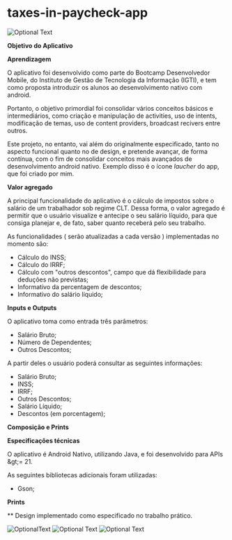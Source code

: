 # **taxes-in-paycheck-app**

![Optional Text](../master/readme/app-logo.png)

**Objetivo do Aplicativo**

**Aprendizagem**

O aplicativo foi desenvolvido como parte do Bootcamp Desenvolvedor Mobile, do Instituto de Gestão de Tecnologia da Informação (IGTI), e tem como proposta introduzir os alunos ao desenvolvimento nativo com android.

Portanto, o objetivo primordial foi consolidar vários conceitos básicos e intermediários, como criação e manipulação de activities, uso de intents, modificação de temas, uso de content providers, broadcast recivers entre outros.

Este projeto, no entanto, vai além do originalmente especificado, tanto no aspecto funcional quanto no de design, e pretende avançar, de forma contínua, com o fim de consolidar conceitos mais avançados de desenvolvimento android nativo. Exemplo disso é o ícone _laucher_ do app, que foi criado por mim.

**Valor agregado**

A principal funcionalidade do aplicativo é o cálculo de impostos sobre o salário de um trabalhador sob regime CLT. Dessa forma, o valor agregado é permitir que o usuário visualize e antecipe o seu salário líquido, para que consiga planejar e, de fato, saber quanto receberá pelo seu trabalho.

As funcionalidades ( serão atualizadas a cada versão ) implementadas no momento são:

- Cálculo do INSS;
- Cálculo do IRRF;
- Cálculo com &quot;outros descontos&quot;, campo que dá flexibilidade para deduções não previstas;
- Informativo da percentagem de descontos;
- Informativo do salário líquido;

**Inputs e Outputs**

O aplicativo toma como entrada três parâmetros:

- Salário Bruto;
- Número de Dependentes;
- Outros Descontos;

A partir deles o usuário poderá consultar as seguintes informações:

- Salário Bruto;
- INSS;
- IRRF;
- Outros Descontos;
- Salário Líquido;
- Descontos (em porcentagem);

**Composição e Prints**

**Especificações técnicas**

O aplicativo é Android Nativo, utilizando Java, e foi desenvolvido para APIs \&gt;= 21.

As seguintes bibliotecas adicionais foram utilizadas:

- Gson;

**Prints**

\*\* Design implementado como especificado no trabalho prático.

![OptionalText](../master/readme/print1.jpg) ![Optional Text](../master/readme/print2.jpg) ![Optional Text](../master/readme/print3.jpg)